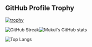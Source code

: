 ## GitHub Profile Trophy

[![trophy](https://github-profile-trophy.vercel.app/?username=Mohamad-Farhan&theme=algolia)](https://github.com/ryo-ma/github-profile-trophy)

![GitHub Streak](https://github-readme-streak-stats.herokuapp.com/?user=Mohamad-Farhan&theme=algolia)![Mukul's GitHub stats](https://github-readme-stats.vercel.app/api?username=Mohamad-Farhan&count_private=true&show_icons=true&theme=algolia)

![Top Langs](https://github-readme-stats.vercel.app/api/top-langs/?username=Mohamad-Farhan&theme=algolia&layout=compact)
